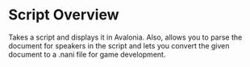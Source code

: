 # Script Overview
Takes a script and displays it in Avalonia. Also, allows you to parse the document for speakers in the script and lets you convert the given document to a .nani file for game development.
